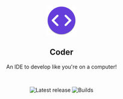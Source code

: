 <p align="center">
  <img src="./app/src/main/res/mipmap-xxxhdpi/ic_launcher_round.webp" alt="Coder" width="80" height="80"/>
</p>
<h2 align="center"><b>Coder</b></h2>
<p align="center">
  An IDE to develop like you're on a computer!
<p><br>
<p align="center">
  <!-- Latest release -->
  <img src="https://img.shields.io/github/v/release/Philipp0002/Coder?include_prereleases&amp;label=latest%20release" alt="Latest release">
  <!-- Build and test -->
  <img src="https://github.com/Philipp0002/Coder/actions/workflows/build.yml/badge.svg" alt="Builds">
</p>
